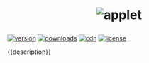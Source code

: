 <h1 align="center">

![applet]({{logo}})

</h1>

[![version](https://img.shields.io/npm/v/applet.svg?style=flat-square)](https://www.npmjs.com/package/applet)
[![downloads](https://img.shields.io/npm/dt/applet.svg?style=flat-square)](https://www.npmjs.com/package/applet)
[![cdn](https://data.jsdelivr.com/v1/package/npm/applet/badge)](https://www.jsdelivr.com/package/npm/applet)
[![license](https://img.shields.io/npm/l/applet.svg?style=flat-square)](LICENSE)

{{description}}
